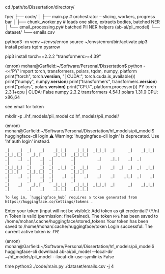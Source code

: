 cd /path/to/Dissertation/directory/


fpe/
├── code/
│   ├── main.py            # orchestrator – slicing, workers, progress bar
│   ├── chunk_worker.py    # loads one slice, extracts bodies, batched NER
│   └── email_processing.py# batched PII NER helpers (ab-ai/pii_model)
└── dataset/
    └── emails.csv


python3 -m venv ~/envs/enron
source ~/envs/enron/bin/activate
pip3 install polars tqdm pyarrow

pip3 install torch==2.2.2 "transformers>=4.39"

(enron) mohan@Garfield:~/Software/Personal/Dissertation$ python - <<'PY'
import torch, transformers, polars, tqdm, numpy, platform
print("torch", torch.__version__, "| CUDA:", torch.cuda.is_available())
print("numpy", numpy.__version__)
print("transformers", transformers.__version__)
print("polars", polars.__version__)
print("CPU:", platform.processor())
PY
torch 2.3.1+cpu | CUDA: False
numpy 2.3.2
transformers 4.54.1
polars 1.31.0
CPU: x86_64

see email for token

mkdir -p ./hf_models/pii_model
cd hf_models/pii_model/


(enron) mohan@Garfield:~/Software/Personal/Dissertation/hf_models/pii_model$ huggingface-cli login
⚠️  Warning: 'huggingface-cli login' is deprecated. Use 'hf auth login' instead.

    _|    _|  _|    _|    _|_|_|    _|_|_|  _|_|_|  _|      _|    _|_|_|      _|_|_|_|    _|_|      _|_|_|  _|_|_|_|
    _|    _|  _|    _|  _|        _|          _|    _|_|    _|  _|            _|        _|    _|  _|        _|
    _|_|_|_|  _|    _|  _|  _|_|  _|  _|_|    _|    _|  _|  _|  _|  _|_|      _|_|_|    _|_|_|_|  _|        _|_|_|
    _|    _|  _|    _|  _|    _|  _|    _|    _|    _|    _|_|  _|    _|      _|        _|    _|  _|        _|
    _|    _|    _|_|      _|_|_|    _|_|_|  _|_|_|  _|      _|    _|_|_|      _|        _|    _|    _|_|_|  _|_|_|_|

    To log in, `huggingface_hub` requires a token generated from https://huggingface.co/settings/tokens .
Enter your token (input will not be visible): 
Add token as git credential? (Y/n) n
Token is valid (permission: fineGrained).
The token `FPE` has been saved to /home/mohan/.cache/huggingface/stored_tokens
Your token has been saved to /home/mohan/.cache/huggingface/token
Login successful.
The current active token is: `FPE`


(enron) mohan@Garfield:~/Software/Personal/Dissertation/hf_models/pii_model$ huggingface-cli download ab-ai/pii_model --local-dir ~/hf_models/pii_model --local-dir-use-symlinks False


time python3 ./code/main.py ./dataset/emails.csv -j 4